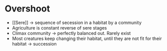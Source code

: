 # Overshoot

- [[Sere]] -> sequence of secession in a habitat by a community
- Agriculture is constant reverse of sere stages
- Climax community -> perfectly balanced out. Rarely exist
- Most creatures keep changing their habitat, until they are not fit for their habitat -> succession